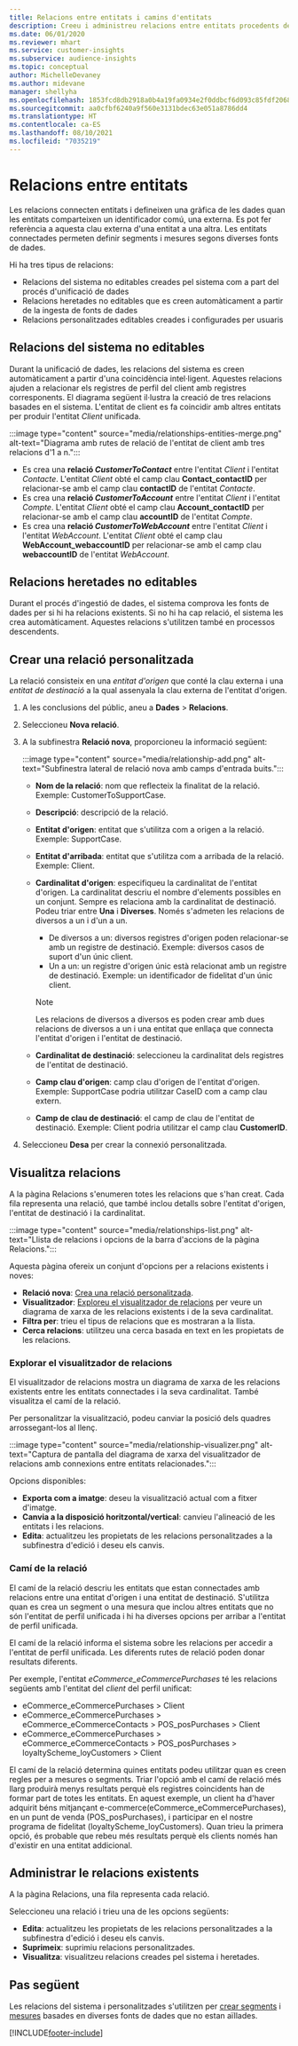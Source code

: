 ```yaml
---
title: Relacions entre entitats i camins d'entitats
description: Creeu i administreu relacions entre entitats procedents de diverses fonts de dades.
ms.date: 06/01/2020
ms.reviewer: mhart
ms.service: customer-insights
ms.subservice: audience-insights
ms.topic: conceptual
author: MichelleDevaney
ms.author: midevane
manager: shellyha
ms.openlocfilehash: 1853fcd8db2918a0b4a19fa0934e2f0ddbcf6d093c85fdf2068a13f954035dec
ms.sourcegitcommit: aa0cfbf6240a9f560e3131bdec63e051a8786dd4
ms.translationtype: HT
ms.contentlocale: ca-ES
ms.lasthandoff: 08/10/2021
ms.locfileid: "7035219"
---
```

# <a name="relationships-between-entities"></a>Relacions entre entitats

Les relacions connecten entitats i defineixen una gràfica de les dades quan les entitats comparteixen un identificador comú, una externa. Es pot fer referència a aquesta clau externa d'una entitat a una altra. Les entitats connectades permeten definir segments i mesures segons diverses fonts de dades.

Hi ha tres tipus de relacions: 
- Relacions del sistema no editables creades pel sistema com a part del procés d'unificació de dades
- Relacions heretades no editables que es creen automàticament a partir de la ingesta de fonts de dades 
- Relacions personalitzades editables creades i configurades per usuaris

## <a name="non-editable-system-relationships"></a>Relacions del sistema no editables

Durant la unificació de dades, les relacions del sistema es creen automàticament a partir d'una coincidència intel·ligent. Aquestes relacions ajuden a relacionar els registres de perfil del client amb registres corresponents. El diagrama següent il·lustra la creació de tres relacions basades en el sistema. L'entitat de client es fa coincidir amb altres entitats per produir l'entitat *Client* unificada.

:::image type="content" source="media/relationships-entities-merge.png" alt-text="Diagrama amb rutes de relació de l'entitat de client amb tres relacions d'1 a n.":::

- Es crea una **relació *CustomerToContact*** entre l'entitat *Client* i l'entitat *Contacte*. L'entitat *Client* obté el camp clau **Contact_contactID** per relacionar-se amb el camp clau **contactID** de l'entitat *Contacte*.
- Es crea una **relació *CustomerToAccount*** entre l'entitat *Client* i l'entitat *Compte*. L'entitat *Client* obté el camp clau **Account_contactID** per relacionar-se amb el camp clau **accountID** de l'entitat *Compte*.
- Es crea una **relació *CustomerToWebAccount*** entre l'entitat *Client* i l'entitat *WebAccount*. L'entitat *Client* obté el camp clau **WebAccount_webaccountID** per relacionar-se amb el camp clau **webaccountID** de l'entitat *WebAccount*.

## <a name="non-editable-inherited-relationships"></a>Relacions heretades no editables

Durant el procés d'ingestió de dades, el sistema comprova les fonts de dades per si hi ha relacions existents. Si no hi ha cap relació, el sistema les crea automàticament. Aquestes relacions s'utilitzen també en processos descendents.

## <a name="create-a-custom-relationship"></a>Crear una relació personalitzada

La relació consisteix en una *entitat d'origen* que conté la clau externa i una *entitat de destinació* a la qual assenyala la clau externa de l'entitat d'origen. 

1. A les conclusions del públic, aneu a **Dades** > **Relacions**.

2. Seleccioneu **Nova relació**.

3. A la subfinestra **Relació nova**, proporcioneu la informació següent:

   :::image type="content" source="media/relationship-add.png" alt-text="Subfinestra lateral de relació nova amb camps d'entrada buits.":::

   - **Nom de la relació**: nom que reflecteix la finalitat de la relació. Exemple: CustomerToSupportCase.
   - **Descripció**: descripció de la relació.
   - **Entitat d'origen**: entitat que s'utilitza com a origen a la relació. Exemple: SupportCase.
   - **Entitat d'arribada**: entitat que s'utilitza com a arribada de la relació. Exemple: Client.
   - **Cardinalitat d'origen**: especifiqueu la cardinalitat de l'entitat d'origen. La cardinalitat descriu el nombre d'elements possibles en un conjunt. Sempre es relaciona amb la cardinalitat de destinació. Podeu triar entre **Una** i **Diverses**. Només s'admeten les relacions de diversos a un i d'un a un.  
     - De diversos a un: diversos registres d'origen poden relacionar-se amb un registre de destinació. Exemple: diversos casos de suport d'un únic client.
     - Un a un: un registre d'origen únic està relacionat amb un registre de destinació. Exemple: un identificador de fidelitat d'un únic client.

     > [!NOTE]
     > Les relacions de diversos a diversos es poden crear amb dues relacions de diversos a un i una entitat que enllaça que connecta l'entitat d'origen i l'entitat de destinació.

   - **Cardinalitat de destinació**: seleccioneu la cardinalitat dels registres de l'entitat de destinació. 
   - **Camp clau d'origen**: camp clau d'origen de l'entitat d'origen. Exemple: SupportCase podria utilitzar CaseID com a camp clau extern.
   - **Camp de clau de destinació**: el camp de clau de l'entitat de destinació. Exemple: Client podria utilitzar el camp clau **CustomerID**.

4. Seleccioneu **Desa** per crear la connexió personalitzada.

## <a name="view-relationships"></a>Visualitza relacions

A la pàgina Relacions s'enumeren totes les relacions que s'han creat. Cada fila representa una relació, que també inclou detalls sobre l'entitat d'origen, l'entitat de destinació i la cardinalitat. 

:::image type="content" source="media/relationships-list.png" alt-text="Llista de relacions i opcions de la barra d'accions de la pàgina Relacions.":::

Aquesta pàgina ofereix un conjunt d'opcions per a relacions existents i noves: 
- **Relació nova**: [Crea una relació personalitzada](#create-a-custom-relationship).
- **Visualitzador**: [Exploreu el visualitzador de relacions](#explore-the-relationship-visualizer) per veure un diagrama de xarxa de les relacions existents i de la seva cardinalitat.
- **Filtra per**: trieu el tipus de relacions que es mostraran a la llista.
- **Cerca relacions**: utilitzeu una cerca basada en text en les propietats de les relacions.

### <a name="explore-the-relationship-visualizer"></a>Explorar el visualitzador de relacions

El visualitzador de relacions mostra un diagrama de xarxa de les relacions existents entre les entitats connectades i la seva cardinalitat. També visualitza el camí de la relació.

Per personalitzar la visualització, podeu canviar la posició dels quadres arrossegant-los al llenç.

:::image type="content" source="media/relationship-visualizer.png" alt-text="Captura de pantalla del diagrama de xarxa del visualitzador de relacions amb connexions entre entitats relacionades.":::

Opcions disponibles: 
- **Exporta com a imatge**: deseu la visualització actual com a fitxer d'imatge.
- **Canvia a la disposició horitzontal/vertical**: canvieu l'alineació de les entitats i les relacions.
- **Edita**: actualitzeu les propietats de les relacions personalitzades a la subfinestra d'edició i deseu els canvis.

### <a name="relationship-path"></a>Camí de la relació

El camí de la relació descriu les entitats que estan connectades amb relacions entre una entitat d'origen i una entitat de destinació. S'utilitza quan es crea un segment o una mesura que inclou altres entitats que no són l'entitat de perfil unificada i hi ha diverses opcions per arribar a l'entitat de perfil unificada.

El camí de la relació informa el sistema sobre les relacions per accedir a l'entitat de perfil unificada. Les diferents rutes de relació poden donar resultats diferents.

Per exemple, l'entitat *eCommerce_eCommercePurchases* té les relacions següents amb l'entitat del *client* del perfil unificat:

- eCommerce_eCommercePurchases > Client
- eCommerce_eCommercePurchases > eCommerce_eCommerceContacts > POS_posPurchases > Client
- eCommerce_eCommercePurchases > eCommerce_eCommerceContacts > POS_posPurchases > loyaltyScheme_loyCustomers > Client 

El camí de la relació determina quines entitats podeu utilitzar quan es creen regles per a mesures o segments. Triar l'opció amb el camí de relació més llarg produirà menys resultats perquè els registres coincidents han de formar part de totes les entitats. En aquest exemple, un client ha d'haver adquirit béns mitjançant e-commerce(eCommerce_eCommercePurchases), en un punt de venda (POS_posPurchases), i participar en el nostre programa de fidelitat (loyaltyScheme_loyCustomers). Quan trieu la primera opció, és probable que rebeu més resultats perquè els clients només han d'existir en una entitat addicional.

## <a name="manage-existing-relationships"></a>Administrar le relacions existents 

A la pàgina Relacions, una fila representa cada relació. 

Seleccioneu una relació i trieu una de les opcions següents: 
 
- **Edita**: actualitzeu les propietats de les relacions personalitzades a la subfinestra d'edició i deseu els canvis.
- **Suprimeix**: suprimiu relacions personalitzades.
- **Visualitza**: visualitzeu relacions creades pel sistema i heretades. 

## <a name="next-step"></a>Pas següent

Les relacions del sistema i personalitzades s'utilitzen per [crear segments](segments.md) i [mesures](measures.md) basades en diverses fonts de dades que no estan aïllades.

[!INCLUDE[footer-include](../includes/footer-banner.md)]
